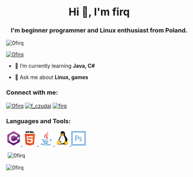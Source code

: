 <h1 align="center">Hi 👋, I'm firq</h1>
<h3 align="center">I'm beginner programmer and Linux enthusiast from Poland.</h3>

<p align="left"> <img src="https://komarev.com/ghpvc/?username=0firq&label=Profile%20views&color=0e75b6&style=flat" alt="0firq" /> </p>

<p align="left"> <a href="https://twitter.com/0firq" target="blank"><img src="https://img.shields.io/twitter/follow/0firq?logo=twitter&style=for-the-badge" alt="0firq" /></a> </p>

- 🌱 I’m currently learning **Java, C#**

- 💬 Ask me about **Linux, games**

<h3 align="left">Connect with me:</h3>
<p align="left">
<a href="https://twitter.com/0firq" target="blank"><img align="center" src="https://raw.githubusercontent.com/rahuldkjain/github-profile-readme-generator/master/src/images/icons/Social/twitter.svg" alt="0firq" height="30" width="40" /></a>
<a href="https://instagram.com/f_czudaj" target="blank"><img align="center" src="https://raw.githubusercontent.com/rahuldkjain/github-profile-readme-generator/master/src/images/icons/Social/instagram.svg" alt="f_czudaj" height="30" width="40" /></a>
<a href="https://www.youtube.com/c/firq" target="blank"><img align="center" src="https://raw.githubusercontent.com/rahuldkjain/github-profile-readme-generator/master/src/images/icons/Social/youtube.svg" alt="firq" height="30" width="40" /></a>
</p>

<h3 align="left">Languages and Tools:</h3>
<p align="left"> <a href="https://www.w3schools.com/cs/" target="_blank" rel="noreferrer"> <img src="https://raw.githubusercontent.com/devicons/devicon/master/icons/csharp/csharp-original.svg" alt="csharp" width="40" height="40"/> </a> <a href="https://www.w3.org/html/" target="_blank" rel="noreferrer"> <img src="https://raw.githubusercontent.com/devicons/devicon/master/icons/html5/html5-original-wordmark.svg" alt="html5" width="40" height="40"/> </a> <a href="https://www.java.com" target="_blank" rel="noreferrer"> <img src="https://raw.githubusercontent.com/devicons/devicon/master/icons/java/java-original.svg" alt="java" width="40" height="40"/> </a> <a href="https://www.linux.org/" target="_blank" rel="noreferrer"> <img src="https://raw.githubusercontent.com/devicons/devicon/master/icons/linux/linux-original.svg" alt="linux" width="40" height="40"/> </a> <a href="https://www.photoshop.com/en" target="_blank" rel="noreferrer"> <img src="https://raw.githubusercontent.com/devicons/devicon/master/icons/photoshop/photoshop-line.svg" alt="photoshop" width="40" height="40"/> </a> </p>

<p>&nbsp;<img align="center" src="https://github-readme-stats.vercel.app/api?username=0firq&show_icons=true&theme=dark&locale=en" alt="0firq" /></p>

<p><img align="center" src="https://github-readme-streak-stats.herokuapp.com/?user=0firq&theme=dark" alt="0firq" /></p>

